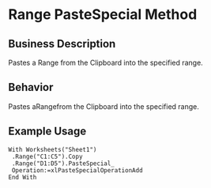 # Range PasteSpecial Method

## Business Description
Pastes a Range from the Clipboard into the specified range.

## Behavior
Pastes aRangefrom the Clipboard into the specified range.

## Example Usage
```vba
With Worksheets("Sheet1") 
 .Range("C1:C5").Copy 
 .Range("D1:D5").PasteSpecial_ 
 Operation:=xlPasteSpecialOperationAdd 
End With
```